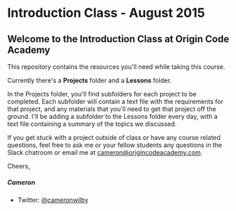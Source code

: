 # Introduction Class - August 2015

## Welcome to the Introduction Class at Origin Code Academy

This repository contains the resources you'll need while taking this course. 

Currently there's a **Projects** folder and a **Lessons** folder. 

In the Projects folder, you'll find subfolders for each project to be completed. Each subfolder will contain a text file with the requirements for that project, and any materials that you'll need to get that project off the ground.
I'll be adding a subfolder to the Lessons folder every day, with a text file containing a summary of the topics we discussed.

If you get stuck with a project outside of class or have any course related questions, feel free to ask me or your fellow students any questions in the Slack chatroom or email me at cameron@origincodeacademy.com.

Cheers,

##### Cameron

* Twitter: [@cameronwilby](https://twitter.com/cameronwilby)
